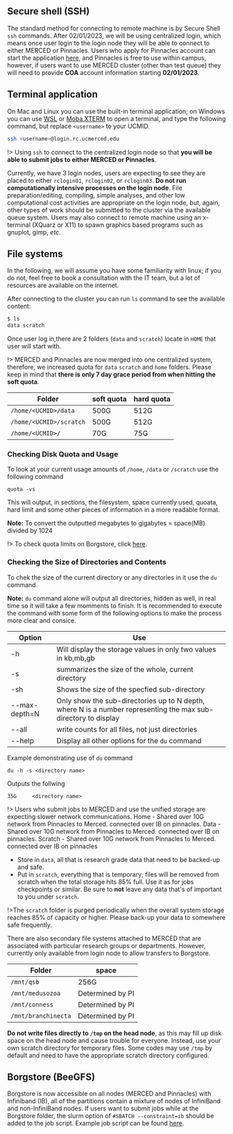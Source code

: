 ## Secure shell (SSH)
The standard method for connecting to remote machine is by Secure Shell `ssh`
commands. After 02/01/2023, we will be using centralized login, which means once user login to the login node they will be able to connect to either MERCED or Pinnacles. Users who apply for Pinnacles account can start the application [here](https://ucmerced.service-now.com/servicehub?id=public_kb_article&sys_id=643ea9ff1b67a0543a003112cd4bcba3&form_id=280d8bb04f72f6006137d0af0310c7b0), and Pinnacles is free to use within campus, however, if users want to use MERCED cluster (other than test queue) they will need to provide **COA** account information starting **02/01/2023**.


## Terminal application
On Mac and Linux you can use the built-in terminal application; on
Windows you can use
[WSL](https://docs.microsoft.com/en-us/windows/wsl/install) or [Moba
XTERM](https://mobaxterm.mobatek.net/) to open a terminal, and type the
following command, but replace `<username>` to your UCMID.
```bash
ssh <username>@login.rc.ucmerced.edu
```
!> Using `ssh` to connect to the centralized login node so that **you will be able to submit jobs to either MERCED or Pinnacles**. 

Currently, we have 3 login nodes, users are expecting to see they are placed to either `rclogin01`, `rclogin02`, or `rclogin03`. __Do not run computationally intensive processes on the login node__. File preparation/editing, compiling, simple analyses, and other low computational cost activities are appropriate on the login node, but, again, other types of work should be submitted to the cluster via the available queue system. Users may also connect to remote machine using an x-terminal (XQuarz or X11) to spawn graphics based programs such as gnuplot, gimp, _etc_. 

## File systems
In the following, we will assume you have some familiarity with linux; if you do not, feel free to book a consultation with the IT team, but a lot of resources are available on the internet.

After connecting to the cluster you can run `ls` command
to see the available content:
```bash
$ ls
data scratch
```
Once user log in,there are 2 folders (`data` and `scratch`) locate in `HOME` that user will start with.

!> MERCED and Pinnacles are now merged into one centralized system, therefore, we increased quota for `data` `scratch` and `home` folders. Please keep in mind that **there is only 7 day grace period from when hitting the soft quota**.

|Folder|soft quota|hard quota|
|--|--|--|
|`/home/<UCMID>/data`|500G|512G|
|`/home/<UCMID>/scratch`|500G|512G|
|`/home/<UCMID>/`|70G|75G|

### Checking Disk Quota and Usage  

To look at your current usage amounts of `/home`, `/data` or `/scratch` use the following command 

    quota -vs 

This will output, in sections, the filesystem, space currently used, quoata, hard limit and some other pieces of information in  a more readable format. 

**Note:** To convert the outputted megabytes to gigabytes = space(MB) divided by 1024

!> To check quota limits on Borgstore, click [here](borgstore.md).

### Checking the Size of Directories and Contents <!-- {docsify-ignore} -->

To chek the size of the current directory or any directories in it use the `du` command. 

**Note:** `du` command alone will output all directories, hidden as well, in real time so it will take a few momments to finish. It is recommended to execute the command with some form of the following options to make the process more clear and consice. 

|Option| Use |
|---------------------------|----------------------|
| -h | Will display the storage values in only two values in kb,mb,gb|
|-s | summarizes the size of the whole, current directory |
| -sh <Directory> | Shows the size of the specfied sub-directory |
|  --max-depth=N | Only show the sub-directories up to N depth, where N is a number representing the max sub-directory to display | 
|--all | write counts for all files, not just directories |
| --help | Display all other options for the `du` command | 

Example demonstrating use of `du` command 

    du -h -s <directory name>

Outputs the follwing 

    35G     <directory name>


!> Users who submit jobs to MERCED and use the unified storage are expecting slower network communications. Home - Shared over 10G network from Pinnacles to Merced. connected over IB on pinnacles. Data - Shared over 10G network from Pinnacles to Merced. connected over IB on pinnacles. Scratch - Shared over 10G network from Pinnacles to Merced. connected over IB on pinnacles

* Store in `data`, all that is research grade data that need to be backed-up and safe.
* Put in `scratch`, everything that is temporary; files will be removed from scratch when the total storage hits 85% full. Use it as for jobs checkpoints or
similar. Be sure to **not** leave any data that's of important to you under `scratch`.

!>The `scratch` folder is purged periodically when the overall system storage reaches 85% of capacity or higher. Please back-up your data to somewhere safe frequently.

There are also secondary file systems attached to MERCED that are associated with particular research groups or departments. However, currently only available from login node to allow transfers to Borgstore. 

|Folder|space|
|--|--|
|`/mnt/qsb`|256G|
|`/mnt/medusozoa`|Determined by PI|
|`/mnt/conness`|Determined by PI|
|`/mnt/branchinecta`|Determined by PI|

__Do not write files directly to `/tmp` on the head node__, as this may fill up disk space on the head node and cause trouble for everyone. Instead, use your own scratch directory for temporary files. Some codes may use `/tmp` by default and need to have the appropriate scratch directory configured.

## Borgstore (BeeGFS)
Borgstore is now accessible on all nodes (MERCED and Pinnacles) with Infiniband (IB), all of the partitions contain a mixture of nodes of InfiniBand and non-InfiniBand nodes. If users want to submit jobs while at the Borgstore folder, the slurm option of `#SBATCH --constraint=ib` should be added to the job script. Example job script can be found [here](running_jobs.md). 

